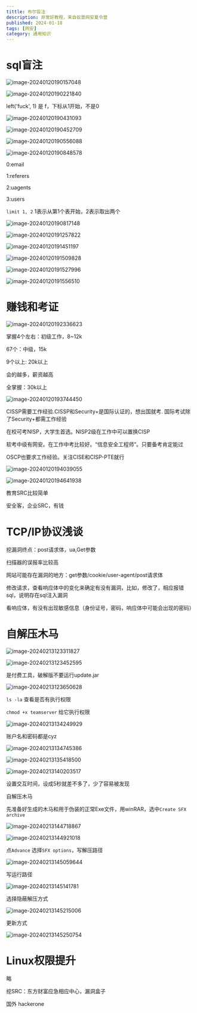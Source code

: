 ```yaml
---
tittle: 布尔盲注
description: 非常好教程，来自蚁景网安夏令营
published: 2024-01-18
tags: [网安]
category: 通用知识
---
```


# sql盲注

![image-20240120190157048](布尔盲注.assets/image-20240120190157048.png)

![image-20240120190221840](布尔盲注.assets/image-20240120190221840.png)

left('fuck', 1)  是 f，下标从1开始，不是0

![image-20240120190431093](布尔盲注.assets/image-20240120190431093.png)

![image-20240120190452709](布尔盲注.assets/image-20240120190452709.png)

![image-20240120190556088](布尔盲注.assets/image-20240120190556088.png)

![image-20240120190848578](布尔盲注.assets/image-20240120190848578.png)

0:email

1:referers

2:uagents

3:users

`limit 1, 2` 1表示从第1个表开始，2表示取出两个

![image-20240120190817148](布尔盲注.assets/image-20240120190817148.png)

![image-20240120191257822](布尔盲注.assets/image-20240120191257822.png)

![image-20240120191451197](布尔盲注.assets/image-20240120191451197.png)

![image-20240120191509828](布尔盲注.assets/image-20240120191509828.png)

![image-20240120191527996](布尔盲注.assets/image-20240120191527996.png)

![image-20240120191556510](布尔盲注.assets/image-20240120191556510.png)

# 赚钱和考证

![image-20240120192336623](布尔盲注.assets/image-20240120192336623.png)

掌握4个左右：初级工作，8~12k

67个：中级，15k

9个以上: 20k以上

会的越多，薪资越高

全掌握：30k以上

![image-20240120193744450](布尔盲注.assets/image-20240120193744450.png)

CISSP需要工作经验.CISSP和Security+是国际认证的，想出国就考. 国际考试除了Security+都需工作经验

在校可考NISP，大学生首选。NISP2级在工作中可以置换CISP

软考中级有网安。在工作中考比较好。“信息安全工程师”。只要备考肯定能过

OSCP也要求工作经验。关注CISE和CISP-PTE就行

![image-20240120194039055](布尔盲注.assets/image-20240120194039055.png)

![image-20240120194641938](布尔盲注.assets/image-20240120194641938.png)

教育SRC比较简单

安全客，企业SRC，有钱

# TCP/IP协议浅谈

挖漏洞终点：post请求体，ua,Get参数

扫描器的误报率比较高

网站可能存在漏洞的地方：get参数/cookie/user-agent/post请求体

修改请求，查看响应体中的变化来确定有没有漏洞，比如，修改了，相应报错sql，说明存在sql注入漏洞

看响应体，有没有出现敏感信息（身份证号，密码，响应体中可能会出现的密码）

# 自解压木马

![image-20240213123311827](布尔盲注.assets/image-20240213123311827.png)

![image-20240213123452595](布尔盲注.assets/image-20240213123452595.png)

是付费工具，破解版不要运行update.jar

![image-20240213123650628](布尔盲注.assets/image-20240213123650628.png)

`ls -la` 查看是否有执行权限

`chmod +x teamserver` 给它执行权限 

![image-20240213134249929](布尔盲注.assets/image-20240213134249929.png)

账户名和密码都是cyz

![image-20240213134745386](布尔盲注.assets/image-20240213134745386.png)

![image-20240213135418500](布尔盲注.assets/image-20240213135418500.png)

![image-20240213140203517](布尔盲注.assets/image-20240213140203517.png)

设置交互时间，设成5秒就差不多了，少了容易被发现

自解压木马

先准备好生成的木马和用于伪装的正常Exe文件，用winRAR，选中`Create SFX archive`

![image-20240213144718867](布尔盲注.assets/image-20240213144718867.png)

![image-20240213144921018](布尔盲注.assets/image-20240213144921018.png)

点`Advance` 选择`SFX options`，写解压路径

![image-20240213145059644](布尔盲注.assets/image-20240213145059644.png)

写运行路径

![image-20240213145141781](布尔盲注.assets/image-20240213145141781.png)

选择隐蔽解压方式

![image-20240213145215006](布尔盲注.assets/image-20240213145215006.png)

更新方式

![image-20240213145250754](布尔盲注.assets/image-20240213145250754.png)

# Linux权限提升

略

挖SRC：东方财富应急相应中心，漏洞盒子

国外 hackerone